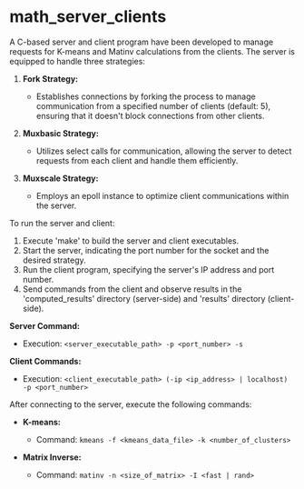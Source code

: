 # math_server_clients
A C-based server and client program have been developed to manage requests for K-means and Matinv calculations from the clients. The server is equipped to handle three strategies:

1. **Fork Strategy:**
   - Establishes connections by forking the process to manage communication from a specified number of clients (default: 5), ensuring that it doesn't block connections from other clients.

2. **Muxbasic Strategy:**
   - Utilizes select calls for communication, allowing the server to detect requests from each client and handle them efficiently.

3. **Muxscale Strategy:**
   - Employs an epoll instance to optimize client communications within the server.

To run the server and client:

1. Execute 'make' to build the server and client executables.
2. Start the server, indicating the port number for the socket and the desired strategy.
3. Run the client program, specifying the server's IP address and port number.
4. Send commands from the client and observe results in the 'computed_results' directory (server-side) and 'results' directory (client-side).

**Server Command:**
- Execution: `<server_executable_path> -p <port_number> -s`

**Client Commands:**
- Execution: `<client_executable_path> (-ip <ip_address> | localhost) -p <port_number>`

After connecting to the server, execute the following commands:

- **K-means:**
  - Command: `kmeans -f <kmeans_data_file> -k <number_of_clusters>`

- **Matrix Inverse:**
  - Command: `matinv -n <size_of_matrix> -I <fast | rand>`
